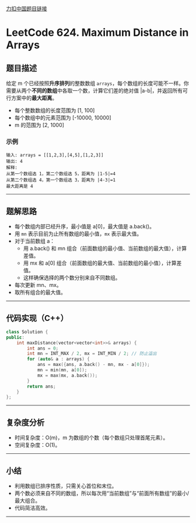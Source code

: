 [力扣中国题目链接](https://leetcode.cn/problems/maximum-distance-in-arrays/)

# LeetCode 624. Maximum Distance in Arrays

## 题目描述

给定 m 个已经按照**升序排列**的整数数组 `arrays`，每个数组的长度可能不一样。你需要从两个**不同的数组**中各取一个数，计算它们差的绝对值 |a-b|，并返回所有可行方案中的**最大距离**。

- 每个整数数组的长度范围为 [1, 100]
- 每个数组中的元素范围为 [-10000, 10000]
- m 的范围为 [2, 1000]

### 示例

```
输入: arrays = [[1,2,3],[4,5],[1,2,3]]
输出: 4
解释: 
从第一个数组选 1，第二个数组选 5，距离为 |1-5|=4
从第二个数组选 4，第一个数组选 3，距离为 |4-3|=1
最大距离是 4
```

---

## 题解思路

- 每个数组内部已经升序，最小值是 a[0]，最大值是 a.back()。
- 用 `mn` 表示目前为止所有数组的最小值，`mx` 表示最大值。
- 对于当前数组 a：
    - 用 a.back() 和 mn 组合（前面数组的最小值、当前数组的最大值），计算差值。
    - 用 mx 和 a[0] 组合（前面数组的最大值、当前数组的最小值），计算差值。
    - 这样确保选择的两个数分别来自不同数组。
- 每次更新 mn、mx。
- 取所有组合的最大值。

---

## 代码实现（C++）

```cpp
class Solution {
public:
    int maxDistance(vector<vector<int>>& arrays) {
        int ans = 0;
        int mn = INT_MAX / 2, mx = INT_MIN / 2; // 防止溢出
        for (auto& a : arrays) {
            ans = max({ans, a.back() - mn, mx - a[0]});
            mn = min(mn, a[0]);
            mx = max(mx, a.back());
        }
        return ans;
    }
};
```

---

## 复杂度分析

- 时间复杂度：O(m)，m 为数组的个数（每个数组只处理首尾元素）。
- 空间复杂度：O(1)。

---

## 小结

- 利用数组已排序性质，只需关心首位和末位。
- 两个数必须来自不同的数组，所以每次用“当前数组”与“前面所有数组”的最小/最大组合。
- 代码简洁高效。

---
